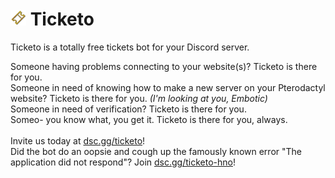 # <img src="/Ticketo/Design/ProfilePictureTransparent.png" width="25px" height=auto> Ticketo
Ticketo is a totally free tickets bot for your Discord server.

Someone having problems connecting to your website(s)? Ticketo is there for you.
<br>
Someone in need of knowing how to make a new server on your Pterodactyl website? Ticketo is there for you. *(I'm looking at you, Embotic)*
<br>
Someone in need of verification? Ticketo is there for you.
<br>
Someo- you know what, you get it. Ticketo is there for you, always.
<br>
<br>
Invite us today at [dsc.gg/ticketo](https://dsc.gg/ticketo)!
<br>
Did the bot do an oopsie and cough up the famously known error "The application did not respond"? Join [dsc.gg/ticketo-hno](https://dsc.gg/ticketo-hno)!
